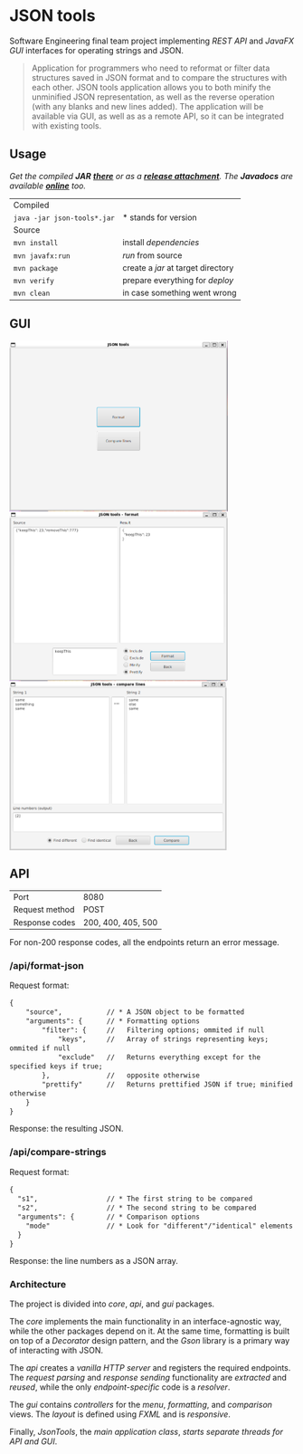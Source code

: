 # JSON tools

Software Engineering final team project implementing _REST API_ and _JavaFX GUI_ interfaces for operating strings and JSON.

> Application for programmers who need to reformat or filter data structures saved in JSON format and to compare the structures with each other. JSON tools application allows you to both minify the unminified JSON representation, as well as the reverse operation (with any blanks and new lines added). The application will be available via GUI, as well as as a remote API, so it can be integrated with existing tools.

## Usage

_Get the compiled **JAR** [**there**](https://vrepetskyi.github.io/json-tools/json-tools.zip) or as a [**release attachment**](https://github.com/vrepetskyi/json-tools/releases). The **Javadocs** are available [**online**](https://vrepetskyi.github.io/json-tools/) too._

<table>
    <tr>
        <td colspan="2">Compiled</td>
    </tr>
    <tr>
        <td><code>java -jar json-tools*.jar</code></td>
        <td>* stands for version</td>
    </tr>
    <tr>
        <td colspan="2">Source</td>
    </tr>
    <tr>
        <td><code>mvn install</code></td>
        <td>install <em>dependencies</em></td>
    </tr>
    <tr>
        <td><code>mvn javafx:run</code></td>
        <td><em>run</em> from source</td>
    </tr>
    <tr>
        <td><code>mvn package</code></td>
        <td>create a <em>jar</em> at target directory</td>
    </tr>
    <tr>
        <td><code>mvn verify</code></td>
        <td>prepare everything for <em>deploy</em></td>
    </tr>
    <tr>
        <td><code>mvn clean</code></td>
        <td>in case something went wrong</td>
    </tr>
</table>

## GUI

<div style="display:flex;flex-wrap:wrap">
    <img src="docs/demo/menu.png" alt="Menu view" height="300">
    <img src="docs/demo/format.png" alt="Formatting view" height="300">
    <img src="docs/demo/compare.png" alt="Comparison view" height="300">
</div>

## API

<table>
    <tr>
        <td>Port</td>
        <td>8080</td>
    </tr>
    <tr>
        <td>Request method</td>
        <td>POST</td>
    </tr>
    <tr>
        <td>Response codes</td>
        <td>200, 400, 405, 500</td>
    </tr>
</table>

For non-200 response codes, all the endpoints return an error message.

### /api/format-json

Request format:

```
{
    "source",           // * A JSON object to be formatted
    "arguments": {      // * Formatting options
        "filter": {     //   Filtering options; ommited if null
            "keys",     //   Array of strings representing keys; ommited if null
            "exclude"   //   Returns everything except for the specified keys if true;
        },              //   opposite otherwise
        "prettify"      //   Returns prettified JSON if true; minified otherwise
    }
}
```

Response: the resulting JSON.

### /api/compare-strings

Request format:

```
{
  "s1",                 // * The first string to be compared
  "s2",                 // * The second string to be compared
  "arguments": {        // * Comparison options
    "mode"              // * Look for "different"/"identical" elements
  }
}
```

Response: the line numbers as a JSON array.

### Architecture

The project is divided into _core_, _api_, and _gui_ packages.

The _core_ implements the main functionality in an interface-agnostic way, while the other packages depend on it. At the same time, formatting is built on top of a _Decorator_ design pattern, and the _Gson_ library is a primary way of interacting with JSON.

The _api_ creates a _vanilla HTTP server_ and registers the required endpoints. The _request parsing_ and _response sending_ functionality are _extracted_ and _reused_, while the only _endpoint-specific_ code is a _resolver_.

The _gui_ contains _controllers_ for the _menu_, _formatting_, and _comparison_ views. The _layout_ is defined using _FXML_ and is _responsive_.

Finally, _JsonTools_, the _main application class_, _starts separate threads for API and GUI_.
